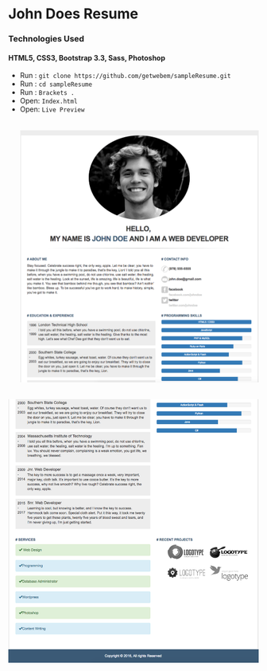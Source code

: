 # John Does Resume
### Technologies Used
#### HTML5, CSS3, Bootstrap 3.3, Sass, Photoshop
 - Run :  `git clone https://github.com/getwebem/sampleResume.git`
 - Run :  `cd sampleResume`
 - Run :  `Brackets .`
 - Open:  `Index.html`
 - Open:  `Live Preview`  
 <br/><br/>
![pic1](https://raw.githubusercontent.com/getwebem/README/master/John-Doe-Resume/Screen%20Shot%202017-03-13%20at%2015.33.02.png)
<br/><br/>

![pic2](https://raw.githubusercontent.com/getwebem/README/master/John-Doe-Resume/Screen%20Shot%202017-03-13%20at%2015.33.10.png)
<br/><br/>